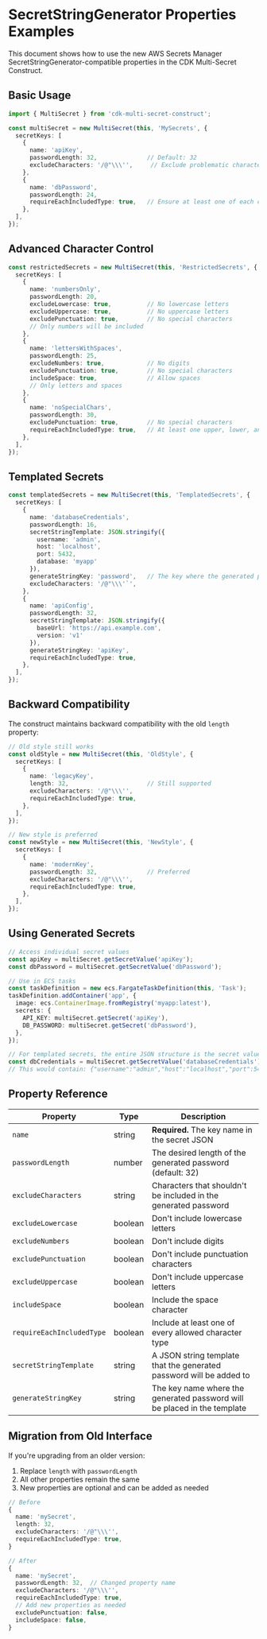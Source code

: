 # SecretStringGenerator Properties Examples

This document shows how to use the new AWS Secrets Manager SecretStringGenerator-compatible properties in the CDK Multi-Secret Construct.

## Basic Usage

```typescript
import { MultiSecret } from 'cdk-multi-secret-construct';

const multiSecret = new MultiSecret(this, 'MySecrets', {
  secretKeys: [
    {
      name: 'apiKey',
      passwordLength: 32,              // Default: 32
      excludeCharacters: '/@"\\\'',     // Exclude problematic characters
    },
    {
      name: 'dbPassword',
      passwordLength: 24,
      requireEachIncludedType: true,   // Ensure at least one of each character type
    },
  ],
});
```

## Advanced Character Control

```typescript
const restrictedSecrets = new MultiSecret(this, 'RestrictedSecrets', {
  secretKeys: [
    {
      name: 'numbersOnly',
      passwordLength: 20,
      excludeLowercase: true,          // No lowercase letters
      excludeUppercase: true,          // No uppercase letters
      excludePunctuation: true,        // No special characters
      // Only numbers will be included
    },
    {
      name: 'lettersWithSpaces',
      passwordLength: 25,
      excludeNumbers: true,            // No digits
      excludePunctuation: true,        // No special characters
      includeSpace: true,              // Allow spaces
      // Only letters and spaces
    },
    {
      name: 'noSpecialChars',
      passwordLength: 30,
      excludePunctuation: true,        // No special characters
      requireEachIncludedType: true,   // At least one upper, lower, and digit
    },
  ],
});
```

## Templated Secrets

```typescript
const templatedSecrets = new MultiSecret(this, 'TemplatedSecrets', {
  secretKeys: [
    {
      name: 'databaseCredentials',
      passwordLength: 16,
      secretStringTemplate: JSON.stringify({
        username: 'admin',
        host: 'localhost',
        port: 5432,
        database: 'myapp'
      }),
      generateStringKey: 'password',   // The key where the generated password will be placed
      excludeCharacters: '/@"\\\'`',
    },
    {
      name: 'apiConfig',
      passwordLength: 32,
      secretStringTemplate: JSON.stringify({
        baseUrl: 'https://api.example.com',
        version: 'v1'
      }),
      generateStringKey: 'apiKey',
      requireEachIncludedType: true,
    },
  ],
});
```

## Backward Compatibility

The construct maintains backward compatibility with the old `length` property:

```typescript
// Old style still works
const oldStyle = new MultiSecret(this, 'OldStyle', {
  secretKeys: [
    {
      name: 'legacyKey',
      length: 32,                      // Still supported
      excludeCharacters: '/@"\\\'',
      requireEachIncludedType: true,
    },
  ],
});

// New style is preferred
const newStyle = new MultiSecret(this, 'NewStyle', {
  secretKeys: [
    {
      name: 'modernKey',
      passwordLength: 32,              // Preferred
      excludeCharacters: '/@"\\\'',
      requireEachIncludedType: true,
    },
  ],
});
```

## Using Generated Secrets

```typescript
// Access individual secret values
const apiKey = multiSecret.getSecretValue('apiKey');
const dbPassword = multiSecret.getSecretValue('dbPassword');

// Use in ECS tasks
const taskDefinition = new ecs.FargateTaskDefinition(this, 'Task');
taskDefinition.addContainer('app', {
  image: ecs.ContainerImage.fromRegistry('myapp:latest'),
  secrets: {
    API_KEY: multiSecret.getSecret('apiKey'),
    DB_PASSWORD: multiSecret.getSecret('dbPassword'),
  },
});

// For templated secrets, the entire JSON structure is the secret value
const dbCredentials = multiSecret.getSecretValue('databaseCredentials');
// This would contain: {"username":"admin","host":"localhost","port":5432,"database":"myapp","password":"generated-password"}
```

## Property Reference

| Property | Type | Description |
|----------|------|-------------|
| `name` | string | **Required.** The key name in the secret JSON |
| `passwordLength` | number | The desired length of the generated password (default: 32) |
| `excludeCharacters` | string | Characters that shouldn't be included in the generated password |
| `excludeLowercase` | boolean | Don't include lowercase letters |
| `excludeNumbers` | boolean | Don't include digits |
| `excludePunctuation` | boolean | Don't include punctuation characters |
| `excludeUppercase` | boolean | Don't include uppercase letters |
| `includeSpace` | boolean | Include the space character |
| `requireEachIncludedType` | boolean | Include at least one of every allowed character type |
| `secretStringTemplate` | string | A JSON string template that the generated password will be added to |
| `generateStringKey` | string | The key name where the generated password will be placed in the template |

## Migration from Old Interface

If you're upgrading from an older version:

1. Replace `length` with `passwordLength`
2. All other properties remain the same
3. New properties are optional and can be added as needed

```typescript
// Before
{
  name: 'mySecret',
  length: 32,
  excludeCharacters: '/@"\\\'',
  requireEachIncludedType: true,
}

// After
{
  name: 'mySecret',
  passwordLength: 32,  // Changed property name
  excludeCharacters: '/@"\\\'',
  requireEachIncludedType: true,
  // Add new properties as needed
  excludePunctuation: false,
  includeSpace: false,
}
```